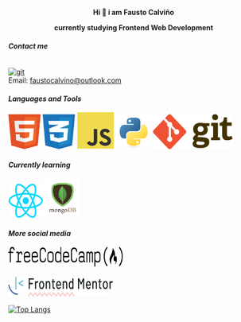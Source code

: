 **<p align="center">Hi 👋 i am Fausto Calviño</p>**
**<p align="center">currently studying Frontend Web Development</p>**

*<h4>Contact me</h4>*
<br>
<a href="https://www.linkedin.com/in/faustocalvinio" target="_blank" rel="noreferrer"><img src="https://logodownload.org/wp-content/uploads/2019/03/linkedin-logo.png" alt="git" width="120" height="30"/></a>
<br>
Email: faustocalvino@outlook.com
<br>

*<h4 align="left">Languages and Tools</h4>*
<a href="https://www.w3.org/html/" target="_blank" rel="noreferrer"><img src="https://github.com/faustocalvinio/faustocalvinio/blob/main/assets/html5-logo.png?raw=true" alt="logo html5" width="65" height="70"/></a>
<a href="https://www.w3schools.com/css/" target="_blank" rel="noreferrer"><img src="https://github.com/faustocalvinio/faustocalvinio/blob/main/assets/css-logo.png?raw=true" alt="logo css3" width="65" height="70"/></a>
<a href="https://developer.mozilla.org/en-US/docs/Web/JavaScript" target="_blank" rel="noreferrer"><img src="https://raw.githubusercontent.com/devicons/devicon/master/icons/javascript/javascript-original.svg" alt="logo javascript" width="75" height="75"/></a>
<a href="https://www.python.org" target="_blank" rel="noreferrer"><img src="https://raw.githubusercontent.com/devicons/devicon/master/icons/python/python-original.svg" alt="logo python" width="70" height="70"/></a>
<a href="https://git-scm.com" target="_blank" rel="noreferrer"><img src="https://github.com/faustocalvinio/faustocalvinio/blob/main/assets/git-logo.png?raw=true" alt="logo git" width="160" height="70"/></a>

*<h4 align="left">Currently learning</h4>*
<a href="https://reactjs.org" target="_blank" rel="noreferrer"><img src="https://github.com/faustocalvinio/faustocalvinio/blob/main/assets/react-logo.png?raw=true" alt="logo react" width="70" height="70"/></a>
<a href="https://www.mongodb.com" target="_blank" rel="noreferrer"><img src="https://github.com/faustocalvinio/faustocalvinio/blob/main/assets/mongodb.png?raw=true" alt="logo mongodb" width="70" height="80"/></a>

*<h4 align="left">More social media</h4>*
<a href="freecodecamp.org/faustocalvinio" target="_blank" rel="noreferrer"><img src="https://github.com/faustocalvinio/faustocalvinio/blob/main/assets/fccamp-logo.png?raw=true" alt="logo freecodecamp" width="230" height="40"/></a>
<br>
<br>
<a href="frontendmentor.io/profile/faustocalvinio" target="_blank" rel="noreferrer"><img src="https://github.com/faustocalvinio/faustocalvinio/blob/main/assets/frontend-mentor-logo.png?raw=true" alt="logo frontend mentor" width="210" height="40"/></a>
<br>

[![Top Langs](https://github-readme-stats.vercel.app/api/top-langs/?username=faustocalvinio&layout=compact)](https://github.com/faustocalvinio?tab=repositories)


